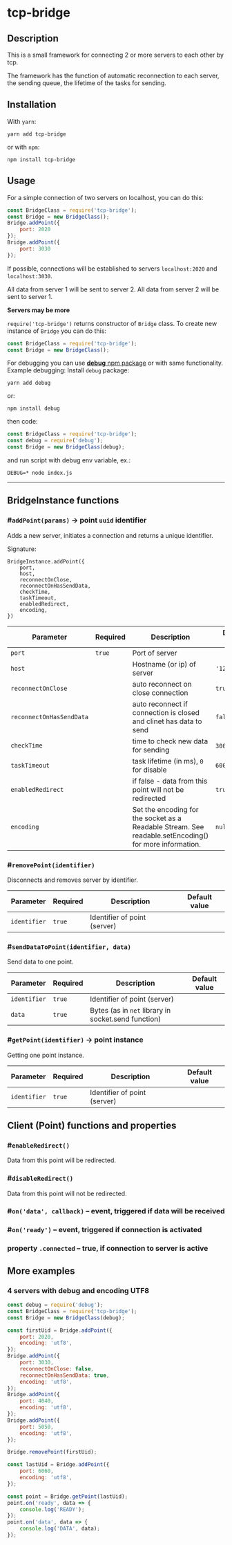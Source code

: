 # tcp-bridge

## Description

This is a small framework for connecting 2 or more servers to each other by tcp.

The framework has the function of automatic reconnection to each server, the sending queue, the lifetime of the tasks for sending.

## Installation

With `yarn`:
```
yarn add tcp-bridge
```
or with `npm`:
```
npm install tcp-bridge
```

## Usage

For a simple connection of two servers on localhost, you can do this:
```javascript
const BridgeClass = require('tcp-bridge');
const Bridge = new BridgeClass();
Bridge.addPoint({
    port: 2020
});
Bridge.addPoint({
    port: 3030
});
```
If possible, connections will be established to servers `localhost:2020` and `localhost:3030`.

All data from server 1 will be sent to server 2. All data from server 2 will be sent to server 1.

**Servers may be more**

`require('tcp-bridge')` returns constructor of `Bridge` class.
To create new instance of `Bridge` you can do this:
```javascript
const BridgeClass = require('tcp-bridge');
const Bridge = new BridgeClass();
```

For debugging you can use [**debug** npm package](https://www.npmjs.com/package/debug) or with same functionality.
Example debugging:
Install `debug` package:
```
yarn add debug
```
or:
```
npm install debug
```
then code:
```javascript
const BridgeClass = require('tcp-bridge');
const debug = require('debug');
const Bridge = new BridgeClass(debug);
```
and run script with debug env variable, ex.:
```
DEBUG=* node index.js
```

---

## BridgeInstance functions
###  #`addPoint(params)` -> point `uuid` identifier

Adds a new server, initiates a connection and returns a unique identifier.

Signature:
```
BridgeInstance.addPoint({
    port,
    host,
    reconnectOnClose,
    reconnectOnHasSendData,
    checkTime,
    taskTimeout,
    enabledRedirect,
    encoding,
})
```


| Parameter | Required | Description | Default value |
| - | - | - | - |
| `port` | `true` | Port of server | |
| `host` | | Hostname (or ip) of server | `'127.0.0.1'` |
| `reconnectOnClose` | | auto reconnect on close connection | `true` |
| `reconnectOnHasSendData` | | auto reconnect if connection is closed and clinet has data to send | `false` |
| `checkTime` | | time to check new data for sending | `300` ms |
| `taskTimeout` | | task lifetime (in ms), `0` for disable | `60000` |
| `enabledRedirect` | | if false - data from this point will not be redirected | `true` |
| `encoding` | | Set the encoding for the socket as a Readable Stream. See readable.setEncoding() for more information. | `null` |

### #`removePoint(identifier)`

Disconnects and removes server by identifier.

| Parameter | Required | Description | Default value |
| - | - | - | - |
| `identifier` | `true` | Identifier of point (server) | |

### #`sendDataToPoint(identifier, data)`

Send data to one point.

| Parameter | Required | Description | Default value |
| - | - | - | - |
| `identifier` | `true` | Identifier of point (server) | |
| `data` | `true` | Bytes (as in `net` library in socket.send function) | |

### #`getPoint(identifier)` -> point instance

Getting one point instance.

| Parameter | Required | Description | Default value |
| - | - | - | - |
| `identifier` | `true` | Identifier of point (server) | |

## Client (Point) functions and properties
###  #`enableRedirect()`

Data from this point will be redirected.

###  #`disableRedirect()`

Data from this point will not be redirected.

### #`on('data', callback)` – event, triggered if data will be received
### #`on('ready')` – event, triggered if connection is activated

### property `.connected` – true, if connection to server is active

## More examples

### 4 servers with debug and encoding **UTF8**

```javascript
const debug = require('debug');
const BridgeClass = require('tcp-bridge');
const Bridge = new BridgeClass(debug);

const firstUid = Bridge.addPoint({
    port: 2020,
    encoding: 'utf8',
});
Bridge.addPoint({
    port: 3030,
    reconnectOnClose: false,
    reconnectOnHasSendData: true,
    encoding: 'utf8',
});
Bridge.addPoint({
    port: 4040,
    encoding: 'utf8',
});
Bridge.addPoint({
    port: 5050,
    encoding: 'utf8',
});

Bridge.removePoint(firstUid);

const lastUid = Bridge.addPoint({
    port: 6060,
    encoding: 'utf8',
});

const point = Bridge.getPoint(lastUid);
point.on('ready', data => {
    console.log('READY');
});
point.on('data', data => {
    console.log('DATA', data);
});

```
